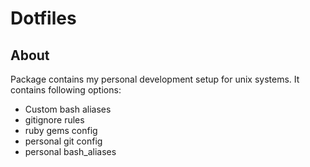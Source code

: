 # Dotfiles

## About

Package contains my personal development setup for unix systems.
It contains following options:

* Custom bash aliases
* gitignore rules
* ruby gems config
* personal git config
* personal bash_aliases
